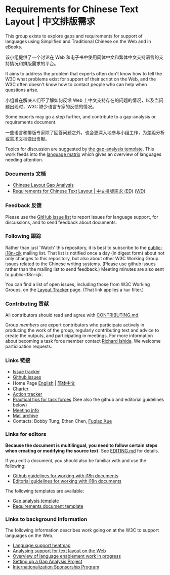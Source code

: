 # Requirements for Chinese Text Layout | 中文排版需求

This group exists to explore gaps and requirements for support of languages using Simplified and Traditional Chinese on the Web and in eBooks.

该小组提供了一个讨论在 Web 和电子书中使用简体中文和繁体中文支持语言的支持情况和排版需求的平台。

It aims to address the problem that experts often don't know how to tell the W3C what problems exist for support of their script on the Web, and the W3C often doesn't know how to contact people who can help when questions arise.

小组旨在解决人们不了解如何反馈 Web 上中文支持存在的问题的情况，以及当问题出现时，W3C 缺少语言专家的反馈的情况。

Some experts may go a step further, and contribute to a gap-analysis or requirements document.

一些语言和排版专家除了回答问题之外，也会更深入地参与小组工作，为差距分析或需求文档做出贡献。

Topics for discussion are suggested by [the gap-analysis template](https://w3c.github.io/i18n-activity/templates/gap-analysis/gap-analysis_template.html). This work feeds into the [language matrix](https://w3c.github.io/typography/gap-analysis/language-matrix.html) which gives an overview of languages needing attention.

### Documents 文档

- [Chinese Layout Gap Analysis](https://w3c.github.io/clreq/gap-analysis/)
- [Requirements for Chinese Text Layout | 中文排版需求 (ED)](https://w3c.github.io/clreq/) ([WD](https://www.w3.org/TR/clreq/))

### Feedback 反馈
Please use the [GitHub issue list](https://github.com/w3c/clreq/issues) to report issues for language support, for discussions, and to send feedback about documents.

### Following 跟踪
Rather than just 'Watch' this repository, it is best to subscribe to the [public-i18n-cjk](https://lists.w3.org/Archives/Public/public-i18n-cjk/) mailing list. That list is notified once a day (in digest form) about not only changes to this repository, but also about other W3C Working Group issues related to the Chinese writing systems. (Please use github issues rather than the mailing list to send feedback.)  Meeting minutes are also sent to public-i18n-cjk.

You can find a list of open issues, including those from W3C Working Groups, on the [Layout Tracker](https://w3c.github.io/i18n-activity/textlayout/?filter=han) page. (That link applies a `han` filter.)

### Contributing 贡献

All contributors should read and agree with [CONTRIBUTING.md](https://github.com/w3c/clreq/blob/gh-pages/CONTRIBUTING.md).

Group _members_ are expert contributors who participate actively in producing the work of the group, regularly contributing text and advice to create the outputs, and participating in meetings. For more information about becoming a task force member contact [Richard Ishida](mailto:ishida@w3.org). We welcome participation requests.


### Links 链接

- [Issue tracker](https://w3c.github.io/i18n-activity/textlayout/?filter=han)
- [Github issues](https://github.com/w3c/clreq/issues)
- Home Page [English](https://w3c.github.io/clreq/homepage/) | [简体中文](https://w3c.github.io/clreq/homepage/index.zh-hans.html)
- [Charter](https://w3c.github.io/clreq/charter/)
- [Action tracker](https://www.w3.org/International/groups/chinese-layout/track/actions/open)
- [Practical tips for task forces](https://w3c.github.io/i18n-activity/guidelines/process.html) (See also the github and editorial guidelines below)
- [Meeting info](https://www.w3.org/2017/07/alreq-meeting-info.html)
- [Mail archive](https://lists.w3.org/Archives/Public/public-i18n-cjk/)
- Contacts: Bobby Tung, Ethan Chen, [Fuqiao Xue](mailto:xfq@w3.org)

### Links for editors

**Because the document is multilingual, you need to follow certain steps when creating or modifying the source text.** See [EDITING.md](https://github.com/w3c/clreq/blob/gh-pages/EDITING.md) for details.

If you edit a document, you should also be familiar with and use the following:

- [Github guidelines for working with i18n documents](https://w3c.github.io/i18n-activity/guidelines/github)
- [Editorial guidelines for working with i18n documents](https://w3c.github.io/i18n-activity/guidelines/editing)

The following templates are available:
- [Gap analysis template](https://w3c.github.io/i18n-activity/templates/gap-analysis/gap-analysis_template.html)
- [Requirements document template](https://w3c.github.io/i18n-activity/templates/lreq_doc/lreq_template.html)

### Links to background information

The following information describes work going on at the W3C to support languages on the Web.
- [Language support heatmap](https://w3c.github.io/typography/gap-analysis/language-matrix.html)
- [Analysing support for text layout on the Web](https://github.com/w3c/i18n-discuss/wiki/Analysing-support-for-text-layout-on-the-Web)
- [Overview of language enablement work in progress](https://www.w3.org/International/layout)
- [Setting up a Gap Analysis Project](https://github.com/w3c/typography/wiki/Setting-up-a-Gap-Analysis-Project)
- [Internationalization Sponsorship Program](https://www.w3.org/International/sponsorship/)
